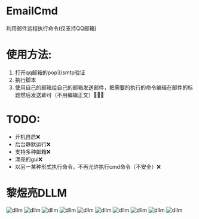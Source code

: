 # EmailCmd
利用邮件远程执行命令(仅支持QQ邮箱)
# 使用方法: 
1. 打开qq邮箱的pop3/smtp验证
2. 执行脚本
3. 使用自己的邮箱给自己的邮箱发送邮件，把需要的执行的命令编辑在邮件的标题然后发送即可（不用编辑正文）🥵🥵🥵   
# TODO:
* 开机自启❌
* 后台静默运行❌
* 支持多种邮箱❌
* 漂亮的gui❌
* 以另一某种形式执行命令，不再允许执行cmd命令（不安全）❌
# 黎煜亮DLLM
![dllm](https://ftp.bmp.ovh/imgs/2022/01/ce4ba57221c63f5c.jpg)
![dllm](https://ftp.bmp.ovh/imgs/2022/01/ce4ba57221c63f5c.jpg)
![dllm](https://ftp.bmp.ovh/imgs/2022/01/ce4ba57221c63f5c.jpg)
![dllm](https://ftp.bmp.ovh/imgs/2022/01/ce4ba57221c63f5c.jpg)
![dllm](https://ftp.bmp.ovh/imgs/2022/01/ce4ba57221c63f5c.jpg)
![dllm](https://ftp.bmp.ovh/imgs/2022/01/ce4ba57221c63f5c.jpg)
![dllm](https://ftp.bmp.ovh/imgs/2022/01/ce4ba57221c63f5c.jpg)
![dllm](https://ftp.bmp.ovh/imgs/2022/01/ce4ba57221c63f5c.jpg)
![dllm](https://ftp.bmp.ovh/imgs/2022/01/ce4ba57221c63f5c.jpg)
![dllm](https://ftp.bmp.ovh/imgs/2022/01/ce4ba57221c63f5c.jpg)

